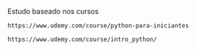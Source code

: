 Estudo baseado nos cursos 
    
    https://www.udemy.com/course/python-para-iniciantes
    
    https://www.udemy.com/course/intro_python/